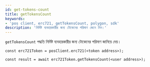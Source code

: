 ```yaml
---
id: get-tokens-count
title: getTokensCount
keywords:
- 'pos client, erc721, getTokensCount, polygon, sdk'
description: 'নির্দিষ্ট ব্যবহারকারীর জন্য টোকেনের পরিমাণ জেনে নিন।'
---
```


`getTokensCount` পদ্ধতি নির্দিষ্ট ব্যবহারকারীর জন্য টোকেনের পরিমাণ জানিয়ে দেয়।

```
const erc721Token = posClient.erc721(<token address>);

const result = await erc721Token.getTokensCount(<user address>);

```
